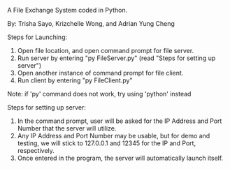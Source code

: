 A File Exchange System coded in Python.

By: Trisha Sayo, Krizchelle Wong, and Adrian Yung Cheng


Steps for Launching:
1. Open file location, and open command prompt for file server.
2. Run server by entering "py FileServer.py" (read "Steps for setting up server")
3. Open another instance of command prompt for file client.
4. Run client by entering "py FileClient.py"

Note: if 'py' command does not work, try using 'python' instead

Steps for setting up server:
1. In the command prompt, user will be asked for the IP Address and Port Number that the server will utilize.
2. Any IP Address and Port Number may be usable, but for demo and testing, we will stick to 127.0.0.1 and 12345 for the IP and Port, respectively.
3. Once entered in the program, the server will automatically launch itself.